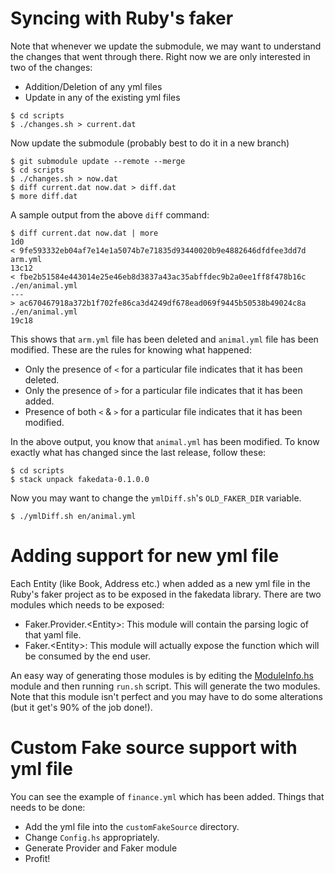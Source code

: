 # Syncing with Ruby's faker

Note that whenever we update the submodule, we may want to understand
the changes that went through there. Right now we are only interested
in two of the changes:
* Addition/Deletion of any yml files
* Update in any of the existing yml files

``` shellsession
$ cd scripts
$ ./changes.sh > current.dat
```

Now update the submodule (probably best to do it in a new branch)

``` shellsession
$ git submodule update --remote --merge
$ cd scripts
$ ./changes.sh > now.dat
$ diff current.dat now.dat > diff.dat
$ more diff.dat
```

A sample output from the above `diff` command:

``` shellsession
$ diff current.dat now.dat | more
1d0
< 9fe593332eb04af7e14e1a5074b7e71835d93440020b9e4882646dfdfee3dd7d  arm.yml
13c12
< fbe2b51584e443014e25e46eb8d3837a43ac35abffdec9b2a0ee1ff8f478b16c  ./en/animal.yml
---
> ac670467918a372b1f702fe86ca3d4249df678ead069f9445b50538b49024c8a  ./en/animal.yml
19c18
```

This shows that `arm.yml` file has been deleted and `animal.yml` file
has been modified. These are the rules for knowing what happened:
* Only the presence of `<` for a particular file indicates that it has
  been deleted.
* Only the presence of `>` for a particular file indicates that it has
  been added.
* Presence of both `<` & `>` for a particular file indicates that it
  has been modified.

In the above output, you know that `animal.yml` has been modified. To
know exactly what has changed since the last release, follow these:

``` shellsession
$ cd scripts
$ stack unpack fakedata-0.1.0.0
```

Now you may want to change the `ymlDiff.sh`'s `OLD_FAKER_DIR` variable.

``` shellsession
$ ./ymlDiff.sh en/animal.yml
```

# Adding support for new yml file

Each Entity (like Book, Address etc.) when added as a new yml file in
the Ruby's faker project as to be exposed in the fakedata
library. There are two modules which needs to be exposed:

* Faker.Provider.\<Entity\>: This module will contain the parsing
  logic of that yaml file.
* Faker.\<Entity\>: This module will actually expose the function
  which will be consumed by the end user.

An easy way of generating those modules is by editing the
[ModuleInfo.hs](./scripts/ModuleInfo.hs) module and then running
`run.sh` script. This will generate the two modules. Note that this
module isn't perfect and you may have to do some alterations (but it
get's 90% of the job done!).

# Custom Fake source support with yml file

You can see the example of `finance.yml` which has been added. Things
that needs to be done:
* Add the yml file into the `customFakeSource` directory.
* Change `Config.hs` appropriately.
* Generate Provider and Faker module
* Profit!
